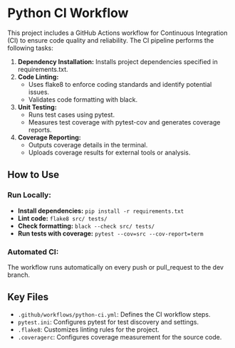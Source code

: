 # Python CI Workflow

This project includes a GitHub Actions workflow for Continuous Integration (CI) to ensure code quality and reliability. The CI pipeline performs the following tasks:

1. **Dependency Installation:** Installs project dependencies specified in requirements.txt.
2. **Code Linting:**
   * Uses flake8 to enforce coding standards and identify potential issues.
   * Validates code formatting with black.
3. **Unit Testing:**
   * Runs test cases using pytest.
   * Measures test coverage with pytest-cov and generates coverage reports.
4. **Coverage Reporting:**
   * Outputs coverage details in the terminal.
   * Uploads coverage results for external tools or analysis.

## How to Use

### Run Locally:
  - **Install dependencies:** `pip install -r requirements.txt`
  - **Lint code:** `flake8 src/ tests/`
  - **Check formatting:** `black --check src/ tests/`
  - **Run tests with coverage:** `pytest --cov=src --cov-report=term`

### Automated CI:
The workflow runs automatically on every push or pull_request to the dev branch.

## Key Files
- `.github/workflows/python-ci.yml`: Defines the CI workflow steps.
- `pytest.ini`: Configures pytest for test discovery and settings.
- `.flake8`: Customizes linting rules for the project.
- `.coveragerc`: Configures coverage measurement for the source code.

